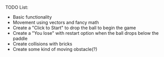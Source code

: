 TODO List: 
* Basic functionality
* Movement using vectors and fancy math
* Create a "Click to Start" to drop the ball to begin the game
* Create a "You lose" with restart option when the ball drops below the paddle
* Create collisions with bricks
* Create some kind of moving obstacle(?)

